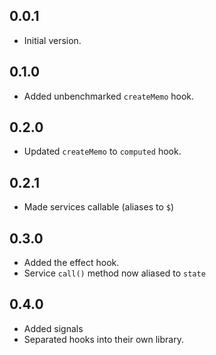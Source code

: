 ## 0.0.1

- Initial version.

## 0.1.0

- Added unbenchmarked `createMemo` hook.

## 0.2.0

- Updated `createMemo` to `computed` hook.

## 0.2.1

- Made services callable (aliases to `$`)

## 0.3.0

- Added the effect hook.
- Service `call()` method now aliased to `state`

## 0.4.0

- Added signals
- Separated hooks into their own library.
